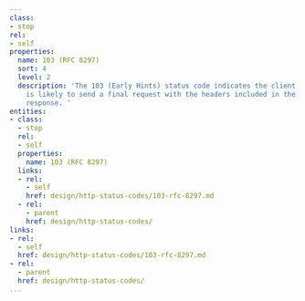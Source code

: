 ```yaml
---
class:
- stop
rel:
- self
properties:
  name: 103 (RFC 8297)
  sort: 4
  level: 2
  description: 'The 103 (Early Hints) status code indicates the client that the server
    is likely to send a final request with the headers included in the informational
    response. '
entities:
- class:
  - stop
  rel:
  - self
  properties:
    name: 103 (RFC 8297)
  links:
  - rel:
    - self
    href: design/http-status-codes/103-rfc-8297.md
  - rel:
    - parent
    href: design/http-status-codes/
links:
- rel:
  - self
  href: design/http-status-codes/103-rfc-8297.md
- rel:
  - parent
  href: design/http-status-codes/
...
```

